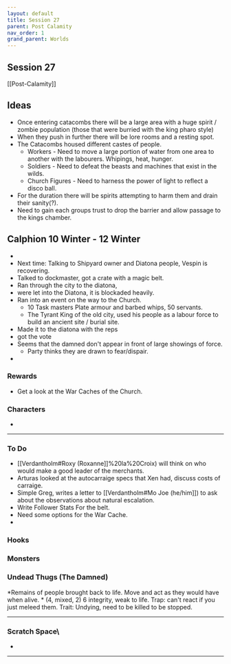 ```yaml
---
layout: default
title: Session 27
parent: Post Calamity
nav_order: 1
grand_parent: Worlds
---
```

## Session 27
[[Post-Calamity]]

## Ideas
* Once entering catacombs there will be a large area with a huge spirit / zombie population (those that were burried with the king pharo style)
* When they push in further there will be lore rooms and a resting spot.
* The Catacombs housed different castes of people.
	* Workers - Need to move a large portion of water from one area to another with the labourers. Whipings, heat, hunger.
	* Soldiers - Need to defeat the beasts and machines that exist in the wilds.
	* Church Figures - Need to harness the power of light to reflect a disco ball.
* For the duration there will be spirits attempting to harm them and drain their sanity(?).
* Need to gain each groups trust to drop the barrier and allow passage to the kings chamber. 
## Calphion 10 Winter - 12 Winter
* 
* Next time: Talking to Shipyard owner and Diatona people, Vespin is recovering.
* Talked to dockmaster, got a crate with a magic belt.
* Ran through the city to the diatona,
* were let into the Diatona, it is blockaded heavily.
* Ran into an event on the way to the Church.
	* 10 Task masters Plate armour and barbed whips, 50 servants. 
	* The Tyrant King of the old city, used his people as a labour force to build an ancient site / burial site.
* Made it to the diatona with the reps
* got the vote
* Seems that the damned don't appear in front of large showings of force.
	* Party thinks they are drawn to fear/dispair.
* 


### Rewards
* Get a look at the War Caches of the Church.
### Characters
* 
 ---

### To Do

* [[Verdantholm#Roxy (Roxanne]]%20la%20Croix) will think on who would make a good leader of the merchants.
* Arturas looked at the autocarraige specs that Xen had, discuss costs of carraige.
* Simple Greg, writes a letter to [[Verdantholm#Mo Joe (he/him]]) to ask about the observations about natural escalation.
* Write Follower Stats For the belt.
* Need some options for the War Cache.
* 


### Hooks

### Monsters
### Undead Thugs (The Damned)
*Remains of people brought back to life. Move and act as they would have when alive. *
(4, mixed, 2) 6 integrity, weak to life.
Trap: can't react if you just meleed them.
Trait: Undying, need to be killed to be stopped.







---

### Scratch Space\
* 







---